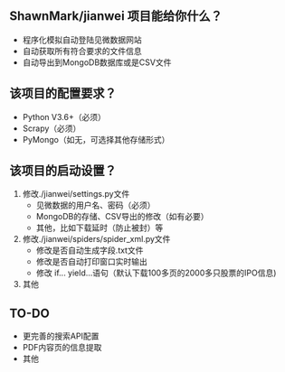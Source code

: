 ## ShawnMark/jianwei 项目能给你什么？
- 程序化模拟自动登陆见微数据网站
- 自动获取所有符合要求的文件信息
- 自动导出到MongoDB数据库或是CSV文件

## 该项目的配置要求？
- Python V3.6+（必须）
- Scrapy（必须）
- PyMongo（如无，可选择其他存储形式）

## 该项目的启动设置？
1. 修改./jianwei/settings.py文件
    - 见微数据的用户名、密码（必须）
    - MongoDB的存储、CSV导出的修改（如有必要）
    - 其他，比如下载延时（防止被封）等
2. 修改./jianwei/spiders/spider_xml.py文件
    - 修改是否自动生成字段.txt文件
    - 修改是否自动打印窗口实时输出
    - 修改 if... yield...语句（默认下载100多页的2000多只股票的IPO信息)
3. 其他

## TO-DO
- 更完善的搜索API配置
- PDF内容页的信息提取
- 其他  